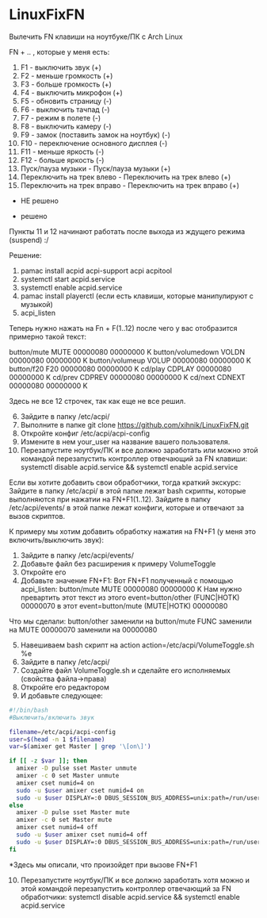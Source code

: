 # LinuxFixFN
Вылечить FN клавиши на ноутбуке/ПК с Arch Linux

FN + .. , которые у меня есть:
1. F1 - выключить звук (+)
2. F2 - меньше громкость (+)
3. F3 - больше громкость (+)
4. F4 - выключить микрофон (+)
5. F5 - обновить страницу (-)
6. F6 - выключить тачпад (-)
7. F7 - режим в полете (-)
8. F8 - выключить камеру (-)
9. F9 - замок (поставить замок на ноутбук) (-)
10. F10 - переключение основного дисплея (-)
11. F11 - меньше яркость (-)
12. F12 - больше яркость (-)
13. Пуск/пауза музыки - Пуск/пауза музыки (+)
14. Переключить на трек влево - Переключить на трек влево (+) 
15. Переключить на трек вправо - Переключить на трек вправо (+)

- НЕ решено
+ решено

Пункты 11 и 12 начинают работать после выхода из ждущего режима (suspend) :/

Решение:
1. pamac install acpid acpi-support acpi acpitool
2. systemctl start acpid.service
3. systemctl enable acpid.service
4. pamac install playerctl (если есть клавиши, которые манипулируют с музыкой)
5. acpi_listen

Теперь нужно нажать на Fn + F(1..12) после чего у вас отобразится примерно такой текст:

button/mute MUTE 00000080 00000000 K
button/volumedown VOLDN 00000080 00000000 K
button/volumeup VOLUP 00000080 00000000 K
button/f20 F20 00000080 00000000 K
cd/play CDPLAY 00000080 00000000 K
cd/prev CDPREV 00000080 00000000 K
cd/next CDNEXT 00000080 00000000 K

Здесь не все 12 строчек, так как еще не все решил.

6. Зайдите в папку  /etc/acpi/
7. Выполните в папке git clone https://github.com/xihnik/LinuxFixFN.git
8. Откройте конфиг /etc/acpi/acpi-config
9. Измените в нем your_user на название вашего пользователя.
10. Перезапустите ноутбук/ПК и все должно заработать или можно этой командой перезапустить контроллер отвечающий за FN клавиши: systemctl disable acpid.service && systemctl enable acpid.service

Если вы хотите добавить свои обработчики, тогда краткий экскурс:
Зайдите в папку  /etc/acpi/ в этой папке лежат bash скрипты, которые выполняются при нажатии на FN+F1(1..12). Зайдите в папку /etc/acpi/events/ в этой папке лежат конфиги, которые и отвечают за вызов скриптов.

К примеру мы хотим добавить обработку нажатия на FN+F1 (у меня это включить/выключить звук):
1. Зайдите в папку /etc/acpi/events/
2. Добавьте файл без расширения к примеру VolumeToggle
3. Откройте его
4. Добавьте значение FN+F1:
Вот FN+F1 полученный с помощью acpi_listen: button/mute MUTE 00000080 00000000 K
Нам нужно превартить этот текст из этого event=button/other (FUNC|HOTK) 00000070 в этот event=button/mute (MUTE|HOTK) 00000080

Что мы сделали:
button/other заменили на button/mute
FUNC заменили на MUTE
00000070 заменили на 00000080

5. Навешиваем bash скрипт на action
action=/etc/acpi/VolumeToggle.sh %e
6. Зайдите в папку /etc/acpi/
7. Создайте файл VolumeToggle.sh и сделайте его исполняемых (свойства файла->права)
8. Откройте его редактором
9. И добавьте следующее:

```bash
#!/bin/bash
#Выключить/включить звук

filename=/etc/acpi/acpi-config
user=$(head -n 1 $filename)
var=$(amixer get Master | grep '\[on\]')

if [[ -z $var ]]; then
  amixer -D pulse sset Master unmute
  amixer -c 0 set Master unmute
  amixer cset numid=4 on
  sudo -u $user amixer cset numid=4 on
  sudo -u $user DISPLAY=:0 DBUS_SESSION_BUS_ADDRESS=unix:path=/run/user/1000/bus notify-send "Звук включен"
else
  amixer -D pulse sset Master mute
  amixer -c 0 set Master mute
  amixer cset numid=4 off
  sudo -u $user amixer cset numid=4 off
  sudo -u $user DISPLAY=:0 DBUS_SESSION_BUS_ADDRESS=unix:path=/run/user/1000/bus notify-send "Звук выключен"
fi
```

*Здесь мы описали, что произойдет при вызове FN+F1

10. Перезапустите ноутбук/ПК и все должно заработать хотя можно и этой командой перезапустить контроллер отвечающий за FN обработчики: systemctl disable acpid.service && systemctl enable acpid.service
